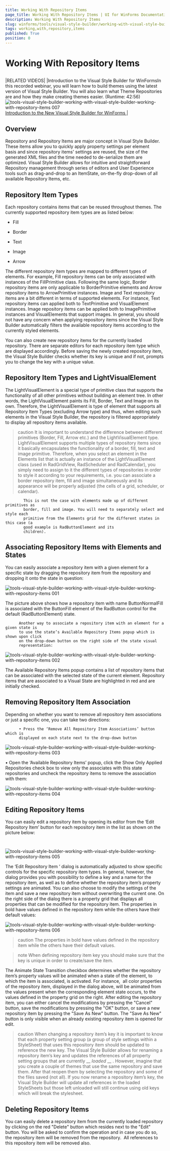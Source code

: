 ```yaml
---
title: Working With Repository Items
page_title: Working With Repository Items | UI for WinForms Documentation
description: Working With Repository Items
slug: winforms/tools/visual-style-builder/working-with-visual-style-builder/working-with-repository-items
tags: working,with,repository,items
published: True
position: 0
---
```


# Working With Repository Items



## 



|RELATED VIDEOS|
|Introduction to the Visual Style Builder for
                WinFormsIn this recorded webinar, you will learn how
              to build themes using the latest version of Visual Style
              Builder. You will also learn what Theme Repositories are
              and how they make creating themes easier. (Runtime:
              42:56)![tools-visual-style-builder-working-with-visual-style-builder-working-with-repository-items 007](images/tools-visual-style-builder-working-with-visual-style-builder-working-with-repository-items007.png)[
                    Introduction to the New Visual Style Builder for WinForms
                  ](http://tv.telerik.com/winforms/visualstylebuilder/introduction-new-visual-style-builder-winforms)|

## Overview

Repository and Repository Items are major concept in Visual Style Builder.
          These items allow you to quickly apply property settings per element
          basis and since repository items' settings are reused, the
          size of the generated XML files and the time needed to de-serialize them are
          optimized. Visual Style Builder allows for intuitive and straightforward
          Repository management through series of editors and User Experience tools such
          as drag-and-drop to an ItemState, on-the-fly drop-down of all available
          Repository Items, etc.
        

## Repository Item Types

Each repository contains items that can be reused throughout themes. The
          currently supported repository item types are as listed below:
        

* Fill

* Border

* Text

* Image

* Arrow

The different repository item types are mapped to different types of
          elements. For example, Fill repository items can be only associated with
          instances of the FillPrimitive class. Following the same logic, Border
          repository items are only applicable to BorderPrimitive elements and Arrow
          repository items to ArrowPrimitive instances. Image and Text repository items
          are a bit different in terms of supported elements. For instance, Text
          repository items can applied both to TextPrimitive and VisualElement instances.
          Image repository items can be applied both to ImagePrimitive instances and
          VisualElements that support images. In general, you should not have any concern
          when applying repository items since the Visual Style Builder automatically
          filters the available repository items according to the currently styled
          elements.
        

You can also create new repository items for the currently loaded
          repository. There are separate editors for each repository item type which are
          displayed accordingly. Before saving the newly created repository item, the
          Visual Style Builder checks whether its key is unique and if not, prompts you
          to change the key with a unique value.
        

## Repository Item Types and LightVisualElement

The LightVisualElement is a special type of primitive class that supports
          the functionality of all other primitives without building an element tree. In
          other words, the LightVisualElement paints its Fill, Border, Text and Image on
          its own. Therefore, the LightVisualElement is type of element that supports all
          Repository Item Types (excluding Arrow type) and thus, when editing such
          elements in the Visual Style Builder, the repository is filtered appropriately
          to display all repository items available.
        

>caution It is important to
            understand the difference between different primitives (Border, Fill, Arrow
            etc.) and the LightVisualElement type. LightVisualElement supports multiple
            types of repository items since it basically encapsulates the functionality
            of a border, fill, text and image primitive. Therefore, when you select an
            element in the Elements list that is actually an instance of the
            LightVisualElement class (used in RadGridView, RadScheduler and
            RadCalendar), you simply need to assign to it the different types of
            repositories in order to style it according to your requirements, i.e. you
            can associate a border repository item, fill and image simultaneously and
            its appearance will be properly adjusted (the cells of a grid, scheduler,
            or calendar).

            This is not the case with elements made up of different primitives as
            border, fill and image. You will need to separately select and style each
            primitive from the Elements grid for the different states in this case (a
            good example is RadButtonElement and its
            children).
>


## Associating Repository Items with Elements and States

You can easily associate a repository item with a given element for a
          specific state by dragging the repository item from the repository and dropping
          it onto the state in question:
        

![tools-visual-style-builder-working-with-visual-style-builder-working-with-repository-items 001](images/tools-visual-style-builder-working-with-visual-style-builder-working-with-repository-items001.png)

The picture above shows how a repository item with name ButtonNormalFill is
          associated with the ButtonFill element of the RadButton control for the default
          (RadButtonElement) state.

          Another way to associate a repository item with an element for a given state is
          to use the state’s Available Repository Items popup which is shown upon click
          on the drop-down button on the right side of the state visual
          representation:
        

![tools-visual-style-builder-working-with-visual-style-builder-working-with-repository-items 002](images/tools-visual-style-builder-working-with-visual-style-builder-working-with-repository-items002.png)



The Available Repository Items popup contains a list of repository items
          that can be associated with the selected state of the current element.
          Repository items that are associated to a Visual State are highlighted in red
          and are initially checked.
        



## Removing Repository Item Association

Depending on whether you want to remove all repository item associations or
          just a specific one, you can take two directions:

          • Press the ‘Remove All Repository Item Associations’ button which is
          displayed on each state next to the drop-down button
        

![tools-visual-style-builder-working-with-visual-style-builder-working-with-repository-items 003](images/tools-visual-style-builder-working-with-visual-style-builder-working-with-repository-items003.png)

• Open the ‘Available Repository Items’ popup, click the Show Only Applied Repositories check box to view
          only the associates with this state repositories and uncheck the repository items to remove the association with them:
        

![tools-visual-style-builder-working-with-visual-style-builder-working-with-repository-items 004](images/tools-visual-style-builder-working-with-visual-style-builder-working-with-repository-items004.png)



## Editing Repository Items



You can easily edit a repository item by opening its editor from the ‘Edit
          Repository Item’ button for each repository item in the list as shown on the
          picture below:

           
        

![tools-visual-style-builder-working-with-visual-style-builder-working-with-repository-items 005](images/tools-visual-style-builder-working-with-visual-style-builder-working-with-repository-items005.png)



The ‘Edit Repository Item ‘ dialog is automatically adjusted to show
          specific controls for the specific repository item types. In general, however,
          the dialog provides you with possibility to define a key and a name for the
          repository item, as well as to define whether the repository item’s property
          settings are animated. You can also choose to modify the settings of the item
          and save a new repository item without overwriting the current one. On the
          right side of the dialog there is a property grid that displays all properties
          that can be modified for the repository item. The properties in bold have
          values defined in the repository item while the others have their default
          values:
        

![tools-visual-style-builder-working-with-visual-style-builder-working-with-repository-items 006](images/tools-visual-style-builder-working-with-visual-style-builder-working-with-repository-items006.png)



>caution The properties in
            bold have values defined in the repository item while the others have their
            default values.
>


>note When defining
            repository item key you should make sure that the key is unique in order to
            create/save the item.
>


The Animate State Transition checkbox determines whether the repository
          item’s property values will be animated when a state of the element, to which
          the item is associated, is activated. For instance,  all color properties
          of the repository item, displayed in the dialog above, will be animated from
          the values present when the corresponding element state occurs, to the values
          defined in the property grid on the right. After editing the repository item,
          you can either cancel the modifications by pressing the "Cancel" button, save
          the modifications by pressing the "OK" button, or save a new repository item by
          pressing the "Save As New" button. The "Save As New" button is only visible
          when an already existing repository item is opened for edit.
        

>caution When changing a
            repository item’s key it is important to know that each property setting
            group (a group of style settings within a StyleSheet) that uses this
            repository item should be updated to reference the new key. The Visual
            Style Builder allows for renaming a repository item’s key and updates the
            references of all property setting groups that are currently __ *loaded* __ . However, imagine that you create a
            couple of themes that use the same repository and save them. After that
            reopen them by selecting the repository and some of the files saved (not
            all). If you now rename a repository item’s key, the Visual Style Builder
            will update all references in the loaded StyleSheets but those left
            unloaded will still continue using old keys which will break the
            stylesheet.
>




## Deleting Repository Items



You can easily delete a repository item from the currently loaded repository
          by clicking on the red "Delete" button which resides next to the "Edit" button.
          You will be asked to confirm the operation and in case you do so, the
          repository item will be removed from the repository.  All references to
          this repository item will be removed also.
        


